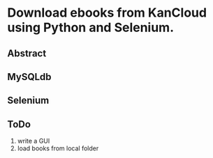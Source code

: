 # Download ebooks from KanCloud using Python and Selenium.

## Abstract

## MySQLdb

## Selenium

## ToDo
1. write a GUI
2. load books from local folder
